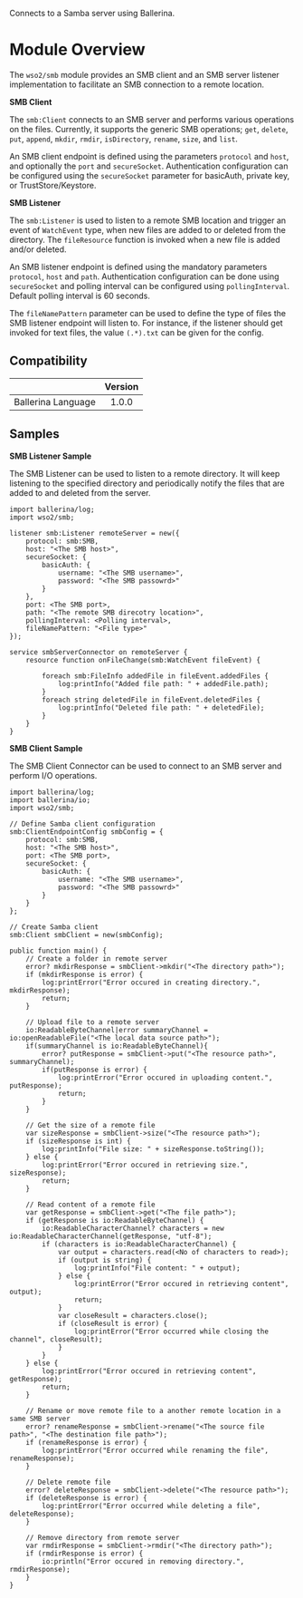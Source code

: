 Connects to a Samba server using Ballerina.

# Module Overview

The `wso2/smb` module provides an SMB client and an SMB server listener implementation to facilitate an SMB connection 
to a remote location.

**SMB Client**

The `smb:Client` connects to an SMB server and performs various operations on the files. Currently, it supports the 
generic SMB operations; `get`, `delete`, `put`, `append`, `mkdir`, `rmdir`, `isDirectory`,  `rename`, `size`, and
 `list`.

An SMB client endpoint is defined using the parameters `protocol` and `host`, and optionally the `port` and 
`secureSocket`. Authentication configuration can be configured using the `secureSocket` parameter for basicAuth, 
private key, or TrustStore/Keystore.

**SMB Listener**

The `smb:Listener` is used to listen to a remote SMB location and trigger an event of `WatchEvent` type, when new 
files are added to or deleted from the directory. The `fileResource` function is invoked when a new file is added 
and/or deleted.

An SMB listener endpoint is defined using the mandatory parameters `protocol`, `host` and  `path`. Authentication 
configuration can be done using `secureSocket` and polling interval can be configured using `pollingInterval`. 
Default polling interval is 60 seconds.

The `fileNamePattern` parameter can be used to define the type of files the SMB listener endpoint will listen to. 
For instance, if the listener should get invoked for text files, the value `(.*).txt` can be given for the config.

## Compatibility

|                             |           Version           |
|:---------------------------:|:---------------------------:|
| Ballerina Language          |            1.0.0            |

## Samples

**SMB Listener Sample**

The SMB Listener can be used to listen to a remote directory. It will keep listening to the specified directory and 
periodically notify the files that are added to and deleted from the server.

```ballerina
import ballerina/log;
import wso2/smb;

listener smb:Listener remoteServer = new({
    protocol: smb:SMB,
    host: "<The SMB host>",
    secureSocket: {
        basicAuth: {
            username: "<The SMB username>",
            password: "<The SMB passowrd>"
        }
    },
    port: <The SMB port>,
    path: "<The remote SMB direcotry location>",
    pollingInterval: <Polling interval>,
    fileNamePattern: "<File type>"
});

service smbServerConnector on remoteServer {
    resource function onFileChange(smb:WatchEvent fileEvent) {

        foreach smb:FileInfo addedFile in fileEvent.addedFiles {
            log:printInfo("Added file path: " + addedFile.path);
        }
        foreach string deletedFile in fileEvent.deletedFiles {
            log:printInfo("Deleted file path: " + deletedFile);
        }
    }
}
```

**SMB Client Sample**

The SMB Client Connector can be used to connect to an SMB server and perform I/O operations.

```ballerina
import ballerina/log;
import ballerina/io;
import wso2/smb;

// Define Samba client configuration
smb:ClientEndpointConfig smbConfig = {
    protocol: smb:SMB,
    host: "<The SMB host>",
    port: <The SMB port>,
    secureSocket: {
        basicAuth: {
            username: "<The SMB username>",
            password: "<The SMB passowrd>"
        }
    }
};

// Create Samba client
smb:Client smbClient = new(smbConfig);
    
public function main() {
    // Create a folder in remote server
    error? mkdirResponse = smbClient->mkdir("<The directory path>");
    if (mkdirResponse is error) {
        log:printError("Error occured in creating directory.", mkdirResponse);
        return;
    }
    
    // Upload file to a remote server
    io:ReadableByteChannel|error summaryChannel = io:openReadableFile("<The local data source path>");
    if(summaryChannel is io:ReadableByteChannel){
        error? putResponse = smbClient->put("<The resource path>", summaryChannel);   
        if(putResponse is error) {
            log:printError("Error occured in uploading content.", putResponse);
            return;
        }
    }
    
    // Get the size of a remote file
    var sizeResponse = smbClient->size("<The resource path>");
    if (sizeResponse is int) {
        log:printInfo("File size: " + sizeResponse.toString());
    } else {
        log:printError("Error occured in retrieving size.", sizeResponse);
        return;
    }
    
    // Read content of a remote file
    var getResponse = smbClient->get("<The file path>");
    if (getResponse is io:ReadableByteChannel) {
        io:ReadableCharacterChannel? characters = new io:ReadableCharacterChannel(getResponse, "utf-8");
        if (characters is io:ReadableCharacterChannel) {
            var output = characters.read(<No of characters to read>);
            if (output is string) {
                log:printInfo("File content: " + output);
            } else {
                log:printError("Error occured in retrieving content", output);
                return;
            }
            var closeResult = characters.close();
            if (closeResult is error) {
                log:printError("Error occurred while closing the channel", closeResult);
            }
        }
    } else {
        log:printError("Error occured in retrieving content", getResponse);
        return;
    }
    
    // Rename or move remote file to a another remote location in a same SMB server
    error? renameResponse = smbClient->rename("<The source file path>", "<The destination file path>");
    if (renameResponse is error) {
        log:printError("Error occurred while renaming the file", renameResponse);
    }
    
    // Delete remote file
    error? deleteResponse = smbClient->delete("<The resource path>");
    if (deleteResponse is error) {
        log:printError("Error occurred while deleting a file", deleteResponse);
    }

    // Remove directory from remote server
    var rmdirResponse = smbClient->rmdir("<The directory path>");
    if (rmdirResponse is error) {
        io:println("Error occured in removing directory.", rmdirResponse); 
    }
}
```
